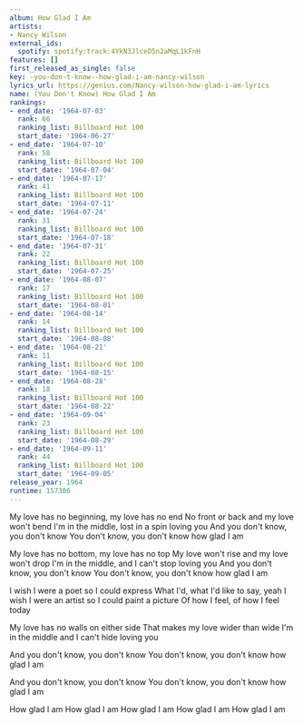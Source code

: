 ```yaml
---
album: How Glad I Am
artists:
- Nancy Wilson
external_ids:
  spotify: spotify:track:4YkN3JlceD5n2aMqL1kFnH
features: []
first_released_as_single: false
key: -you-don-t-know--how-glad-i-am-nancy-wilson
lyrics_url: https://genius.com/Nancy-wilson-how-glad-i-am-lyrics
name: (You Don't Know) How Glad I Am
rankings:
- end_date: '1964-07-03'
  rank: 66
  ranking_list: Billboard Hot 100
  start_date: '1964-06-27'
- end_date: '1964-07-10'
  rank: 58
  ranking_list: Billboard Hot 100
  start_date: '1964-07-04'
- end_date: '1964-07-17'
  rank: 41
  ranking_list: Billboard Hot 100
  start_date: '1964-07-11'
- end_date: '1964-07-24'
  rank: 31
  ranking_list: Billboard Hot 100
  start_date: '1964-07-18'
- end_date: '1964-07-31'
  rank: 22
  ranking_list: Billboard Hot 100
  start_date: '1964-07-25'
- end_date: '1964-08-07'
  rank: 17
  ranking_list: Billboard Hot 100
  start_date: '1964-08-01'
- end_date: '1964-08-14'
  rank: 14
  ranking_list: Billboard Hot 100
  start_date: '1964-08-08'
- end_date: '1964-08-21'
  rank: 11
  ranking_list: Billboard Hot 100
  start_date: '1964-08-15'
- end_date: '1964-08-28'
  rank: 18
  ranking_list: Billboard Hot 100
  start_date: '1964-08-22'
- end_date: '1964-09-04'
  rank: 23
  ranking_list: Billboard Hot 100
  start_date: '1964-08-29'
- end_date: '1964-09-11'
  rank: 44
  ranking_list: Billboard Hot 100
  start_date: '1964-09-05'
release_year: 1964
runtime: 157386
---
```

My love has no beginning, my love has no end
No front or back and my love won't bend
I'm in the middle, lost in a spin loving you
And you don't know, you don't know
You don't know, you don't know how glad I am

My love has no bottom, my love has no top
My love won't rise and my love won't drop
I'm in the middle, and I can't stop loving you
And you don't know, you don't know
You don't know, you don't know how glad I am

I wish I were a poet so I could express
What I'd, what I'd like to say, yeah
I wish I were an artist so I could paint a picture
Of how I feel, of how I feel today

My love has no walls on either side
That makes my love wider than wide
I'm in the middle and I can't hide loving you

And you don't know, you don't know
You don't know, you don't know how glad I am

And you don't know, you don't know
You don't know, you don't know how glad I am

How glad I am
How glad I am
How glad I am
How glad I am
How glad I am
